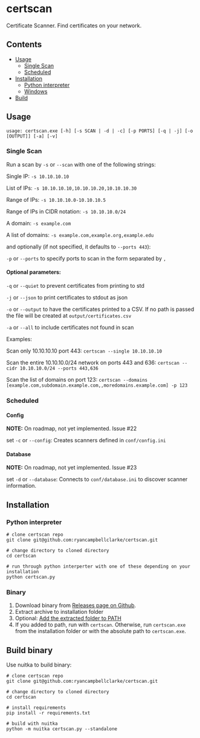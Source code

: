 # certscan

Certificate Scanner. Find certificates on your network.

## Contents

* [Usage](#usage)
  * [Single Scan](#single-scan)
  * [Scheduled](#scheduled)
* [Installation](#Installation)
  * [Python interpreter](#python-interpreter)
  * [Windows](#windows)
* [Build](#build)

## Usage

`usage: certscan.exe [-h] [-s SCAN | -d | -c] [-p PORTS] [-q | -j] [-o [OUTPUT]] [-a] [-v]`

### Single Scan

Run a scan by `-s` or `--scan` with one of the following strings:

Single IP: `-s 10.10.10.10`

List of IPs: `-s 10.10.10.10,10.10.10.20,10.10.10.30`

Range of IPs: `-s 10.10.10.0-10.10.10.5`

Range of IPs in CIDR notation: `-s 10.10.10.0/24`

A domain: `-s example.com` 

A list of domains: `-s example.com,example.org,example.edu`

and optionally (if not specified, it defaults to `--ports 443`):

`-p` or `--ports` to specify ports to scan in the form separated by `,`

#### Optional parameters:

`-q` or `--quiet` to prevent certificates from printing to std

`-j` or `--json` to print certificates to stdout as json

`-o` or `--output` to have the certificates printed to a CSV. If no path is
passed the file will be created at `output/certificates.csv`

`-a` or `--all` to include certificates not found in scan

Examples:

Scan only 10.10.10.10 port 443: `certscan --single 10.10.10.10`

Scan the entire 10.10.10.0/24 network on ports 443 and
636: `certscan --cidr 10.10.10.0/24 --ports 443,636`

Scan the list of domains on port
123: `certscan --domains [example.com,subdomain.example.com,,moredomains.example.com] -p 123`

### Scheduled

#### Config

**NOTE:** On roadmap, not yet implemented. Issue #22

set `-c` or `--config`: Creates scanners defined in `conf/config.ini`

#### Database

**NOTE:** On roadmap, not yet implemented. Issue #23

set `-d` or `--database`: Connects to `conf/database.ini` to discover scanner
information.

## Installation

### Python interpreter

```
# clone certscan repo
git clone git@github.com:ryancampbellclarke/certscan.git

# change directory to cloned directory
cd certscan

# run through python interperter with one of these depending on your installation
python certscan.py
```

### Binary
1. Download binary from [Releases page on Github](https://github.com/ryancampbellclarke/certscan/releases).
2. Extract archive to installation folder
3. Optional: [Add the extracted folder to PATH](https://www.architectryan.com/2018/03/17/add-to-the-path-on-windows-10/)
4. If you added to path, run with `certscan`. Otherwise, run `certscan.exe` from the installation folder or with the absolute path to `certscan.exe`.

## Build binary

Use nuitka to build binary:

```
# clone certscan repo
git clone git@github.com:ryancampbellclarke/certscan.git

# change directory to cloned directory
cd certscan

# install requirements
pip install -r requirements.txt

# build with nuitka
python -m nuitka certscan.py --standalone
```
